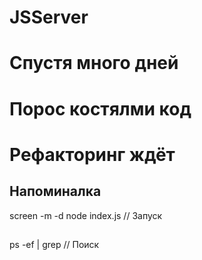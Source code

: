 # JSServer

# Спустя много дней
# Порос костялми код
# Рефакторинг ждёт

## Напоминалка
screen -m -d node index.js // Запуск
##
ps -ef | grep // Поиск

